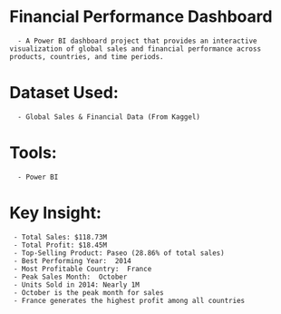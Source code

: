 # Financial Performance Dashboard
      - A Power BI dashboard project that provides an interactive visualization of global sales and financial performance across products, countries, and time periods.

# Dataset Used:
      - Global Sales & Financial Data (From Kaggel)
      
# Tools:
      - Power BI

# Key Insight:
     - Total Sales: $118.73M
     - Total Profit: $18.45M
     - Top-Selling Product: Paseo (28.86% of total sales)
     - Best Performing Year:  2014
     - Most Profitable Country:  France
     - Peak Sales Month:  October
     - Units Sold in 2014: Nearly 1M
     - October is the peak month for sales
     - France generates the highest profit among all countries
